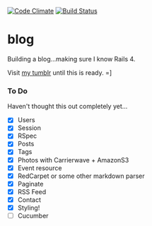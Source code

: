 [![Code Climate](https://codeclimate.com/github/karenling/blog/badges/gpa.svg)](https://codeclimate.com/github/karenling/blog) [![Build Status](https://semaphoreci.com/api/v1/karenling/blog/branches/master/badge.svg)](https://semaphoreci.com/karenling/blog)

# blog

Building a blog...making sure I know Rails 4.

Visit [my tumblr](http://blog.karenling.net) until this is ready. =]

### To Do
Haven't thought this out completely yet...
- [x] Users
- [x] Session
- [x] RSpec
- [x] Posts
- [x] Tags
- [x] Photos with Carrierwave + AmazonS3
- [x] Event resource
- [x] RedCarpet or some other markdown parser
- [x] Paginate
- [x] RSS Feed
- [x] Contact
- [x] Styling!
- [ ] Cucumber

